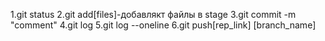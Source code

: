 1.git status
2.git add[files]-добавлякт файлы в stage
3.git commit  -m "comment"
4.git log
5.git log --oneline
6.git push[rep_link] [branch_name]